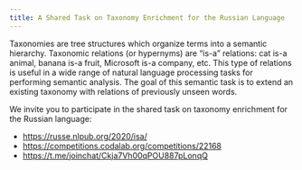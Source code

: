 ```yaml
---
title: A Shared Task on Taxonomy Enrichment for the Russian Language
---
```


Taxonomies are tree structures which organize terms into a semantic hierarchy. Taxonomic relations (or hypernyms) are “is-a” relations: cat is-a animal, banana is-a fruit, Microsoft is-a company, etc. This type of relations is useful in a wide range of natural language processing tasks for performing semantic analysis. The goal of this semantic task is to extend an existing taxonomy with relations of previously unseen words.

We invite you to participate in the shared task on taxonomy enrichment for the Russian language:

* <https://russe.nlpub.org/2020/isa/>
* <https://competitions.codalab.org/competitions/22168>
* <https://t.me/joinchat/Ckja7Vh00qPOU887pLonqQ>
